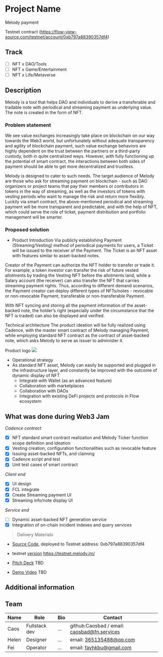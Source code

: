 # Project Name
Melody payment

Testnet contract (https://flow-view-source.com/testnet/account/0xb797a88390357df4)

## Track

- [ ] NFT x DAO/Tools
- [ ] NFT x Game/Entertainment
- [ ] NFT x Life/Metaverse

## Description
Melody is a tool that helps DAO and individuals to derive a transferable and tradable note with periodical and streaming payment as underlying value. The note is created in the form of NFT.

### Problem statement

We see value exchanges increasingly take place on blockchain on our way towards the Web3 world, but unfortunately without adequate transparency and agility of blockchain payment, such value exchange behaviors are highly dependent on the trust between the partners or a third-party custody, both in quite centralized ways. 
However, with fully functioning up the potential of smart contract, the interactions between both sides of payment should be able to get more decentralized and trustless.

Melody is designed to cater to such needs. The target audience of Melody are those who ask for streaming payment on blockchain - such as DAO organizers or project teams that pay their members or contributors in tokens in the way of streaming, as well as the investors of tokens with vesting periods who want to manage the risk and return more flexibly.
Luckily via smart contract, the above-mentioned periodical and streaming payment will be more transparent and predictable, and with the help of NFT, which could serve the role of ticket, payment distribution and portfolio management will be smarter.  


### Proposed solution
- Product Introduction
Via publicly establishing Payment (Streaming/Vesting) method of periodical payments for users, a Ticket will be issued to the receiver of the Payment. The Ticket is an NFT asset with features similar to asset-backed notes.

Creator of the Payment can authorize the NFT holder to transfer or trade it. For example, a token investor can transfer the risk of future vested allotments by trading the Vesting NFT before the allotments land, while a Salary account (the receiver) can also transfer the NFT that carries streaming payment rights. Thus, according to different demand scenarios, the Payment creator can deploy different types of NFTs/notes -  revocable or non-revocable Payment, transferable or non-transferable Payment.

With NFT syncing and storing all the payment information of the asset-backed note, the holder’s right (especially under the circumstance that the NFT is traded) can also be displayed and verified.

Technical architecture
The product ideation will be fully realized using Cadence, with the master smart contract of Melody managing Payment, while employing standard NFT contract as the contract of asset-backed note, which asks Melody to serve as issuer to administer it.

Product logo
![](https://trello.com/1/cards/62dd12a167854020143ccd01/attachments/62f0c3e7b0401e250f0a5199/previews/62f0c3e7b0401e250f0a51df/download/melody-logo.png)

- Operational strategy
 - As standard NFT asset, Melody can easily be supported and plugged in the infrastructure layer, and constantly be improved with the outcome of dynamic display of NFT
    - Integrate with Wallet (as an advanced feature)
    - Collaboration with marketplaces
    - Collaboration with DAOs
    - Integration with existing DeFi projects and protocols in Flow ecosystem

## What was done during Web3 Jam
_Cadence contract_

- [x] NFT standard smart contract realization and Melody Ticker function scope definition and ideation
- [x] Vesting creation, configuration functionalities such as revocable feature
- [x] Issuing asset-backed NFTs, and claiming
- [x] Cadence script and test
- [x] Unit test cases of smart contract 

_Client end_

- [x] UI design
- [x] FCL integrate
- [x] Create Streaming payment UI
- [x] Streaming info/note display UI

_Service end_

- [ ] Dynamic asset-backed NFT generation service
- [x] Integration of on-chain incident indexes and query services
<!-- Please list the features and docs you achieved during the event -->

> Delivery Materials

- [Source Code](./src/), deployed to Testnet address: 0xb797a88390357df4
- testnet [version](https://testnet.melody.im/) https://testnet.melody.im/

- [Pitch Deck](./docs/deck.pdf) <!-- or using online documentation url / ipfs url -->  TBD
- [Demo Video](./docs/demo.mp4) <!-- or using online documentation url / ipfs url --> TBD

## Additional information

<!-- More information you want the judges to see -->

## Team

| Name | Role     |  Bio | Contact                            |
| --------- | ------------- | ------------ | ------------------------------------------- |
| Caos      | Fullstack dev | ...          | github:Caosbad / email: caosbad@fn.services |
| Helen     | Designer      | ...          | email: 365135488@qq.com                     |
| Fei       | Operator      | ...          | email: fayhkbu@gmail.com                    |
